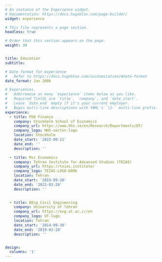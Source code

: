 ```yaml
---
# An instance of the Experience widget.
# Documentation: https://docs.hugoblox.com/page-builder/
widget: experience

# This file represents a page section.
headless: true

# Order that this section appears on the page.
weight: 30


title: Education
subtitle:

# Date format for experience
#   Refer to https://docs.hugoblox.com/customization/#date-format
date_format: Jan 2006

# Experiences.
#   Add/remove as many `experience` items below as you like.
#   Required fields are `title`, `company`, and `date_start`.
#   Leave `date_end` empty if it's your current employer.
#   Begin multi-line descriptions with YAML's `|2-` multi-line prefix.
experience:
  - title: PhD Finance
    company: Stockholm School of Economics
    company_url: https://www.hhs.se/en/Research/Departments/DF/
    company_logo: HHS-vector-logo
    location: Stockholm
    date_start: '2022-08-21'
    date_end: ''
    description: ''

  - title: Msc Economics
    company: Tehran Institute for Advanced Studies (TEIAS)
    company_url: https://teias.institute/
    company_logo: TEIAS-LOGO-DARK
    location: Tehran
    date_start: '2019-09-20'
    date_end: '2022-02-28'
    description: ''

    
  - title: BEng Civil Engineering
    company: University of Tehran
    company_url: https://eng.ut.ac.ir/en
    company_logo: UT-logo
    location: Tehran
    date_start: '2014-09-30'
    date_end: '2019-02-28'
    description: ''


design:
  columns: '1'
---
```

